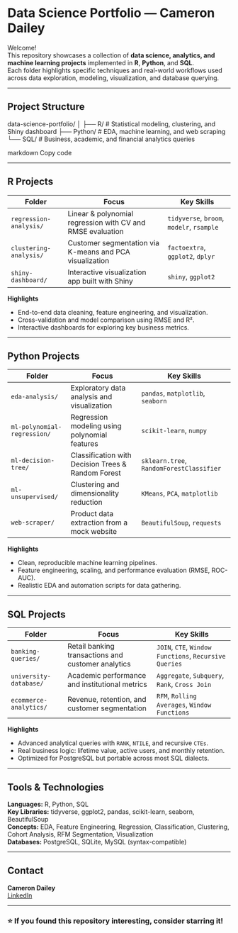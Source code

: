 # Data Science Portfolio — Cameron Dailey

Welcome!  
This repository showcases a collection of **data science, analytics, and machine learning projects** implemented in **R**, **Python**, and **SQL**.  
Each folder highlights specific techniques and real-world workflows used across data exploration, modeling, visualization, and database querying.

---

## Project Structure

data-science-portfolio/
│
├── R/ # Statistical modeling, clustering, and Shiny dashboard
├── Python/ # EDA, machine learning, and web scraping
└── SQL/ # Business, academic, and financial analytics queries

markdown
Copy code

---

## R Projects

| Folder | Focus | Key Skills |
|---------|--------|-------------|
| `regression-analysis/` | Linear & polynomial regression with CV and RMSE evaluation | `tidyverse`, `broom`, `modelr`, `rsample` |
| `clustering-analysis/` | Customer segmentation via K-means and PCA visualization | `factoextra`, `ggplot2`, `dplyr` |
| `shiny-dashboard/` | Interactive visualization app built with Shiny | `shiny`, `ggplot2` |

**Highlights**
- End-to-end data cleaning, feature engineering, and visualization.
- Cross-validation and model comparison using RMSE and R².
- Interactive dashboards for exploring key business metrics.

---

## Python Projects

| Folder | Focus | Key Skills |
|---------|--------|-------------|
| `eda-analysis/` | Exploratory data analysis and visualization | `pandas`, `matplotlib`, `seaborn` |
| `ml-polynomial-regression/` | Regression modeling using polynomial features | `scikit-learn`, `numpy` |
| `ml-decision-tree/` | Classification with Decision Trees & Random Forest | `sklearn.tree`, `RandomForestClassifier` |
| `ml-unsupervised/` | Clustering and dimensionality reduction | `KMeans`, `PCA`, `matplotlib` |
| `web-scraper/` | Product data extraction from a mock website | `BeautifulSoup`, `requests` |

**Highlights**
- Clean, reproducible machine learning pipelines.
- Feature engineering, scaling, and performance evaluation (RMSE, ROC-AUC).
- Realistic EDA and automation scripts for data gathering.

---

## SQL Projects

| Folder | Focus | Key Skills |
|---------|--------|-------------|
| `banking-queries/` | Retail banking transactions and customer analytics | `JOIN`, `CTE`, `Window Functions`, `Recursive Queries` |
| `university-database/` | Academic performance and institutional metrics | `Aggregate`, `Subquery`, `Rank`, `Cross Join` |
| `ecommerce-analytics/` | Revenue, retention, and customer segmentation | `RFM`, `Rolling Averages`, `Window Functions` |

**Highlights**
- Advanced analytical queries with `RANK`, `NTILE`, and recursive `CTEs`.
- Real business logic: lifetime value, active users, and monthly retention.
- Optimized for PostgreSQL but portable across most SQL dialects.

---

## Tools & Technologies

**Languages:** R, Python, SQL  
**Key Libraries:** tidyverse, ggplot2, pandas, scikit-learn, seaborn, BeautifulSoup  
**Concepts:** EDA, Feature Engineering, Regression, Classification, Clustering, Cohort Analysis, RFM Segmentation, Visualization  
**Databases:** PostgreSQL, SQLite, MySQL (syntax-compatible)  

---

## Contact

**Cameron Dailey**  
 [LinkedIn](https://www.linkedin.com/in/camerondailey)  

---

### ⭐ If you found this repository interesting, consider starring it!
